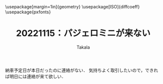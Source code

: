 ﻿---
title: 20221115：パジェロミニが来ない
yesterday: 20221114
tomorrow: 20221116
days: 54
author: Takala
header-includes:
  - \usepackage[margin=1in]{geometry}
  - \usepackage[ISO]{diffcoeff}
  - \usepackage{pxfonts}
---


納車予定日が本日だったのに連絡がない．
気持ちよく取引したいので，できれば明日には連絡が来て欲しい．




